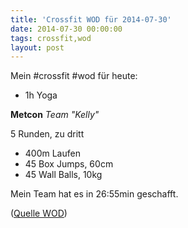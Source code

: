 ```yaml
---
title: 'Crossfit WOD für 2014-07-30'
date: 2014-07-30 00:00:00 
tags: crossfit,wod
layout: post
---
```

Mein #crossfit #wod für heute:

* 1h Yoga

**Metcon** *Team "Kelly"*

5 Runden, zu dritt

* 400m Laufen
* 45 Box Jumps, 60cm
* 45 Wall Balls, 10kg

Mein Team hat es in 26:55min geschafft.

([Quelle WOD][0])

[0]: http://www.crossfithh.de/workouts--news/workout-wednesday29

